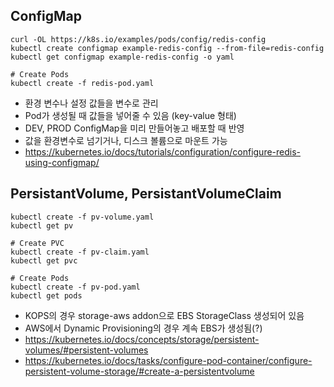 ## ConfigMap

```
curl -OL https://k8s.io/examples/pods/config/redis-config
kubectl create configmap example-redis-config --from-file=redis-config
kubectl get configmap example-redis-config -o yaml

# Create Pods
kubectl create -f redis-pod.yaml
```

- 환경 변수나 설정 값들을 변수로 관리
- Pod가 생성될 때 값들을 넣어줄 수 있음 (key-value 형태)
- DEV, PROD ConfigMap을 미리 만들어놓고 배포할 때 반영
- 값을 환경변수로 넘기거나, 디스크 볼륨으로 마운트 가능
- https://kubernetes.io/docs/tutorials/configuration/configure-redis-using-configmap/

## PersistantVolume, PersistantVolumeClaim

```
kubectl create -f pv-volume.yaml
kubectl get pv

# Create PVC
kubectl create -f pv-claim.yaml
kubectl get pvc

# Create Pods
kubectl create -f pv-pod.yaml
kubectl get pods
```

- KOPS의 경우 storage-aws addon으로 EBS StorageClass 생성되어 있음
- AWS에서 Dynamic Provisioning의 경우 계속 EBS가 생성됨(?)
- https://kubernetes.io/docs/concepts/storage/persistent-volumes/#persistent-volumes
- https://kubernetes.io/docs/tasks/configure-pod-container/configure-persistent-volume-storage/#create-a-persistentvolume